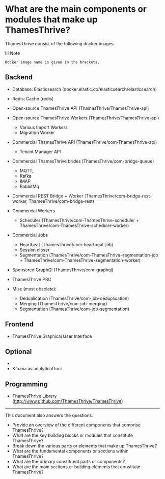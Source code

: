 # What are the main components or modules that make up ThamesThrive?

ThamesThrive consist of the following docker images. 

!!! Note

    Docker image name is given in the brackets.

## Backend

- Database: Elasticsearch (docker.elastic.co/elasticsearch/elasticsearch)

- Redis: Cache (redis)

- Open-source ThamesThrive API (ThamesThrive/ThamesThrive-api)

- Open-source ThamesThrive Workers (ThamesThrive/ThamesThrive-api)
  - Various Import Workers
  - Migration Worker
  
- Commercial ThamesThrive API (ThamesThrive/com-ThamesThrive-api)
  - Tenant Manager API
  
- Commercial ThamesThrive brides (ThamesThrive/com-bridge-queue)
  - MQTT,
  - Kafka
  - IMAP
  - RabbitMq
  
- Commercial REST Bridge + Worker (ThamesThrive/com-bridge-rest-worker, ThamesThrive/com-bridge-rest)

- Commercial Workers
  - Scheduler (ThamesThrive/com-ThamesThrive-scheduler + ThamesThrive/com-ThamesThrive-scheduler-worker)
  
- Commercial Jobs
  - Heartbeat (ThamesThrive/com-heartbeat-job)
  - Session closer
  - Segmentation (ThamesThrive/com-ThamesThrive-segmentation-job + ThamesThrive/com-ThamesThrive-segmentation-worker)
  
- Sponsored GraphQl (ThamesThrive/com-graphql)

- ThamesThrive PRO

- Misc (most obsolete):
  - Deduplication (ThamesThrive/com-job-deduplication)
  - Merging (ThamesThrive/com-job-merging)
  - Segmentation (ThamesThrive/com-job-segmentation)


## Frontend

- ThamesThrive Graphical User Interface

## Optional
- 
- Kibana as analytical tool

## Programming

- ThamesThrive Library (http://www.github.com/ThamesThrive/ThamesThrive)

---
This document also answers the questions.

- Provide an overview of the different components that comprise ThamesThrive?
- What are the key building blocks or modules that constitute ThamesThrive?
- Break down the various parts or elements that make up ThamesThrive?
- What are the fundamental components or sections within ThamesThrive?
- What are the primary constituent parts or components?
- What are the main sections or building elements that constitute ThamesThrive?
